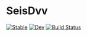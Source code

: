 # SeisDvv

[![Stable](https://img.shields.io/badge/docs-stable-blue.svg)](https://tclements.github.io/SeisDvv.jl/stable)
[![Dev](https://img.shields.io/badge/docs-dev-blue.svg)](https://tclements.github.io/SeisDvv.jl/dev)
[![Build Status](https://travis-ci.com/tclements/SeisDvv.jl.svg?branch=master)](https://travis-ci.com/tclements/SeisDvv.jl)
